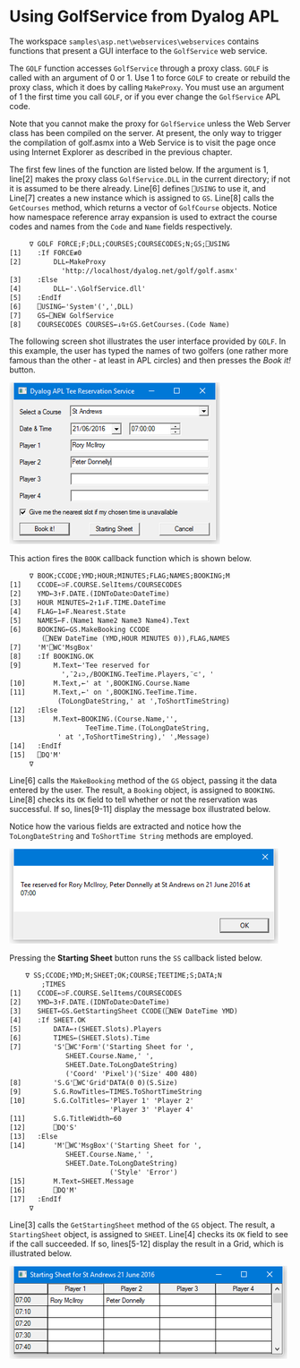 # Using GolfService from Dyalog APL

The workspace `samples\asp.net\webservices\webservices` contains functions that present a GUI interface to the `GolfService` web service.

The `GOLF` function accesses `GolfService` through a proxy class. `GOLF` is called with an argument of 0 or 1. Use 1 to force `GOLF` to create or rebuild the proxy class, which it does by calling `MakeProxy`. You must use an argument of 1 the first time you call `GOLF`, or if you ever change the `GolfService` APL code.

Note that you cannot make the proxy for `GolfService` unless the Web Server class has been compiled on the server. At present, the only way to trigger the compilation of golf.asmx into a Web Service is to visit the page once using Internet Explorer as described in the previous chapter.

The first few lines of the function are listed below. If the argument is 1, line[2] makes the proxy class `GolfService.DLL` in the current directory; if not it is assumed to be there already. Line[6] defines `⎕USING` to use it, and Line[7] creates a new instance which is assigned to `GS`. Line[8] calls the `GetCourses` method, which returns a vector of `GolfCourse` objects. Notice how namespace reference array expansion is used to extract the course codes and names from the `Code` and `Name` fields respectively.
```apl
     ∇ GOLF FORCE;F;DLL;COURSES;COURSECODES;N;GS;⎕USING
[1]    :If FORCE≢0
[2]        DLL←MakeProxy 
             'http://localhost/dyalog.net/golf/golf.asmx'
[3]    :Else
[4]        DLL←'.\GolfService.dll'
[5]    :EndIf
[6]    ⎕USING←'System'(',',DLL)
[7]    GS←⎕NEW GolfService
[8]    COURSECODES COURSES←↓⍉↑GS.GetCourses.(Code Name)
```

The following screen shot illustrates the user interface provided by `GOLF`. In this example, the user has typed the names of two golfers (one rather more famous than the other - at least in APL circles) and then presses the *Book it!* button.

![golfservice_1](../img/golfservice-1.png)

This action fires the `BOOK` callback function which is shown below.
```apl
     ∇ BOOK;CCODE;YMD;HOUR;MINUTES;FLAG;NAMES;BOOKING;M
[1]    CCODE←⊃F.COURSE.SelItems/COURSECODES
[2]    YMD←3↑F.DATE.(IDNToDate⊃DateTime)
[3]    HOUR MINUTES←2↑1↓F.TIME.DateTime
[4]    FLAG←1=F.Nearest.State
[5]    NAMES←F.(Name1 Name2 Name3 Name4).Text
[6]    BOOKING←GS.MakeBooking CCODE
        (⎕NEW DateTime (YMD,HOUR MINUTES 0)),FLAG,NAMES
[7]    'M'⎕WC'MsgBox'
[8]    :If BOOKING.OK
[9]        M.Text←'Tee reserved for
             ',¯2↓⊃,/BOOKING.TeeTime.Players,¨⊂', '
[10]       M.Text,←' at ',BOOKING.Course.Name
[11]       M.Text,←' on ',BOOKING.TeeTime.Time.
            (ToLongDateString,' at ',ToShortTimeString)
[12]   :Else
[13]       M.Text←BOOKING.(Course.Name,'',
                   TeeTime.Time.(ToLongDateString,
            ' at ',ToShortTimeString),' ',Message)
[14]   :EndIf
[15]   ⎕DQ'M'
     ∇
```

Line[6] calls the `MakeBooking` method of the `GS` object, passing it the data entered by the user. The result, a `Booking` object, is assigned to `BOOKING`. Line[8] checks its `OK` field to tell whether or not the reservation was successful. If so, lines[9-11] display the message box illustrated below.

Notice how the various fields are extracted and notice how the `ToLongDateString` and `ToShortTime String` methods are employed.

![golfservice_2](../img/golfservice-2.png)

Pressing the **Starting Sheet** button runs the `SS` callback listed below.
```apl
    ∇ SS;CCODE;YMD;M;SHEET;OK;COURSE;TEETIME;S;DATA;N
        ;TIMES
[1]    CCODE←⊃F.COURSE.SelItems/COURSECODES
[2]    YMD←3↑F.DATE.(IDNToDate⊃DateTime)
[3]    SHEET←GS.GetStartingSheet CCODE(⎕NEW DateTime YMD)
[4]    :If SHEET.OK
[5]        DATA←↑(SHEET.Slots).Players
[6]        TIMES←(SHEET.Slots).Time
[7]        'S'⎕WC'Form'('Starting Sheet for ',
              SHEET.Course.Name,' ',
              SHEET.Date.ToLongDateString)
              ('Coord' 'Pixel')('Size' 400 480)
[8]        'S.G'⎕WC'Grid'DATA(0 0)(S.Size)
[9]        S.G.RowTitles←TIMES.ToShortTimeString
[10]       S.G.ColTitles←'Player 1' 'Player 2'
                         'Player 3' 'Player 4'
[11]       S.G.TitleWidth←60
[12]       ⎕DQ'S'
[13]   :Else
[14]       'M'⎕WC'MsgBox'('Starting Sheet for ',
              SHEET.Course.Name,' ',
              SHEET.Date.ToLongDateString)
                         ('Style' 'Error')
[15]       M.Text←SHEET.Message
[16]       ⎕DQ'M'
[17]   :EndIf
     ∇
```

Line[3] calls the `GetStartingSheet` method of the `GS` object. The result, a `StartingSheet` object, is assigned to `SHEET`. Line[4] checks its `OK` field to see if the call succeeded. If so, lines[5-12] display the result in a Grid, which is illustrated below.

![golfservice_3](../img/golfservice-3.png)
